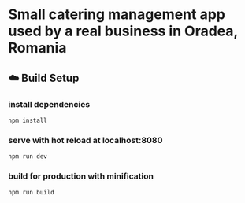 # Small catering management app used by a real business in Oradea, Romania

## :cloud: Build Setup

### install dependencies
`npm install`
### serve with hot reload at localhost:8080
`npm run dev`
### build for production with minification
`npm run build`
